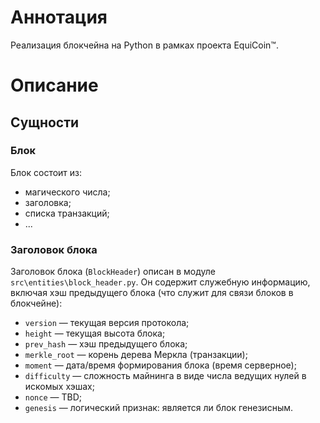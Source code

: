 # Аннотация

Реализация блокчейна на Python в рамках проекта EquiCoin™.

# Описание
## Сущности
### Блок
Блок состоит из:
* магического числа;
* заголовка; 
* списка транзакций;
* ...

### Заголовок блока
Заголовок блока (`BlockHeader`) описан в модуле `src\entities\block_header.py`. Он
содержит служебную информацию, включая хэш предыдущего блока (что служит для связи
блоков в блокчейне):
* `version` — текущая версия протокола;
* `height` — текущая высота блока;
* `prev_hash` — хэш предыдущего блока;
* `merkle_root` — корень дерева Меркла (транзакции);
* `moment` — дата/время формирования блока (время серверное);
* `difficulty` — сложность майнинга в виде числа ведущих нулей в искомых хэшах;
* `nonce` — TBD;
* `genesis` — логический признак: является ли блок генезисным.


